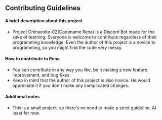 ## Contributing Guidelines

#### A brief description about this project
* Project Crimsonite-02(Codename Rena) is a Discord Bot made for the sake of learning. Everyone is welcome to contribute regardless of their programming knowledge.
Even the author of this project is a novice to programming, so you might find the code very messy.

#### How to contribute to Rena
* You can contribute in any way you like, be it making a new feature, improvement, and bug fixes.
* Keep in mind that the author of this project is also novice. He would appreciate it if you don't make any complicated changes.

#### Additional notes
* This is a small project, so there's no need to make a strict guideline. At least for now.
